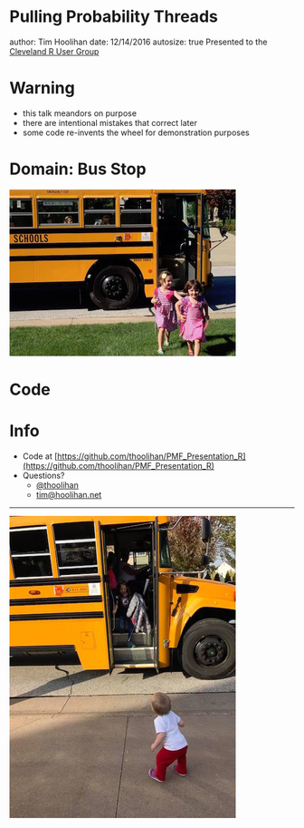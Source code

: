 Pulling Probability Threads
========================================================
author: Tim Hoolihan
date: 12/14/2016
autosize: true
Presented to the [Cleveland R User Group](https://www.meetup.com/Cleveland-useR-Group/)

Warning
========================================================
- this talk meandors on purpose
- there are intentional mistakes that correct later
- some code re-invents the wheel for demonstration purposes

Domain: Bus Stop
========================================================
![bus stop](images/bus1.jpg)

Code
========================================================

Info
========================================================

- Code at [https://github.com/thoolihan/PMF_Presentation_R](https://github.com/thoolihan/PMF_Presentation_R) 
- Questions? 
  - [@thoolihan](https://twitter.com/thoolihan)
  - [tim@hoolihan.net](mailto:tim@hoolihan.net)
---
![bus stop](images/bus2.jpg)
